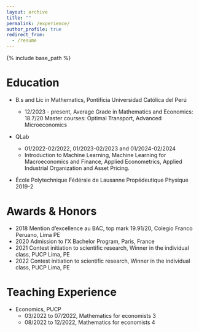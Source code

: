 ```yaml
---
layout: archive
title: ""
permalink: /experience/
author_profile: true
redirect_from:
  - /resume
---
```


{% include base_path %}


Education
======

* B.s and Lic in Mathematics, Pontificia Universidad Católica del Perú
  * 12/2023 - present, Average Grade in Mathematics and Economics: 18.7/20
  Master courses: Optimal Transport, Advanced Microeconomics
  
* QLab
  * 01/2022-02/2022, 01/2023-02/2023 and 01/2024-02/2024   
  * Introduction to Machine Learning, Machine Learning for Macroeconomics and Finance, Applied Econometrics, Applied   
    Industrial Organization and Asset Pricing.

* École Polytechnique Fédérale de Lausanne 
  Propédeutique Physique 2019-2

Awards & Honors
======

* 2018 Mention d’excellence au BAC, top mark 19.91/20, Colegio Franco Peruano, Lima PE
* 2020 Admission to l’X Bachelor Program, Paris, France
* 2021 Contest initiation to scientific research, Winner in the individual class, PUCP Lima, PE
* 2022 Contest initiation to scientific research, Winner in the individual class, PUCP Lima, PE

Teaching Experience
======
* Economics, PUCP
  * 03/2022 to 07/2022, Mathematics for economists 3
  * 08/2022 to 12/2022, Mathematics for economists 4


